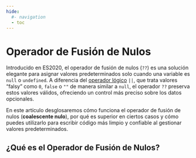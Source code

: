 ```yaml
---
hide:
  #- navigation
  - toc
---
```


<link rel="stylesheet" href="../../assets/stylesheets/javascript.css">

# **Operador de Fusión de Nulos**

Introducido en ES2020, el operador de fusión de nulos (`??`) es una solución elegante para asignar valores predeterminados solo cuando una variable es `null` o `undefined`. A diferencia del [operador lógico](../operadores-logicos/) `||`, que trata valores “falsy” como `0`, `false` o `""` de manera similar a `null`, el operador `??` preserva estos valores válidos, ofreciendo un control más preciso sobre los datos opcionales.

En este artículo desglosaremos cómo funciona el operador de fusión de nulos (**coalescente nulo**), por qué es superior en ciertos casos y cómo puedes utilizarlo para escribir código más limpio y confiable al gestionar valores predeterminados.

## **¿Qué es el Operador de Fusión de Nulos?**

